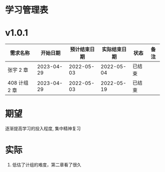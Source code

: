 # 学习管理表

# v1.0.1

| 需求名称      | 开始日期   | 预计结束日期 | 实际结束日期 | 状态   | 备注 |
| ------------- | ---------- | ------------ | ------------ | ------ | ---- |
| 张宇 2 章     | 2023-04-29 | 2022-05-03   | 2022-05-04   | 已结束 |      |
| 408 计组 2 章 | 2023-04-29 | 2022-05-03   | 2022-05-19   | 已结束 |      |

# 期望

逐渐提高学习的投入程度, 集中精神复习

# 实际

1. 低估了计组的难度，第二章看了很久